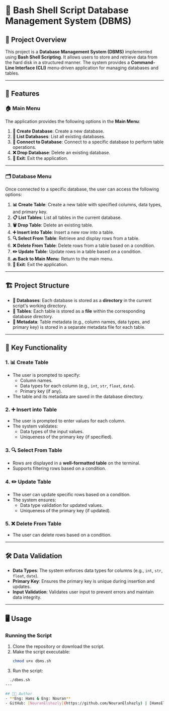 # 🐚 Bash Shell Script Database Management System (DBMS)

## 📖 Project Overview
This project is a **Database Management System (DBMS)** implemented using **Bash Shell Scripting**. It allows users to store and retrieve data from the hard disk in a structured manner. The system provides a **Command-Line Interface (CLI)** menu-driven application for managing databases and tables.

---

## 🚀 Features

### 🏠 Main Menu
The application provides the following options in the **Main Menu**:
1. **📂 Create Database**: Create a new database.
2. **📜 List Databases**: List all existing databases.
3. **🔗 Connect to Database**: Connect to a specific database to perform table operations.
4. **❌ Drop Database**: Delete an existing database.
5. **🚪 Exit**: Exit the application.

---

### 🗂️ Database Menu
Once connected to a specific database, the user can access the following options:
1. **📊 Create Table**: Create a new table with specified columns, data types, and primary key.
2. **📋 List Tables**: List all tables in the current database.
3. **🗑️ Drop Table**: Delete an existing table.
4. **➕ Insert into Table**: Insert a new row into a table.
5. **🔍 Select From Table**: Retrieve and display rows from a table.
6. **❌ Delete From Table**: Delete rows from a table based on a condition.
7. **✏️ Update Table**: Update rows in a table based on a condition.
8. **🔙 Back to Main Menu**: Return to the main menu.
9. **🚪 Exit**: Exit the application.

---

## 🏗️ Project Structure
- **📂 Databases**: Each database is stored as a **directory** in the current script's working directory.
- **📄 Tables**: Each table is stored as a **file** within the corresponding database directory.
- **📝 Metadata**: Table metadata (e.g., column names, data types, and primary key) is stored in a separate metadata file for each table.

---

## 🔑 Key Functionality

### 1. **📊 Create Table**
- The user is prompted to specify:
  - Column names.
  - Data types for each column (e.g., `int`, `str`, `float`, `date`).
  - Primary key (if any).
- The table and its metadata are saved in the database directory.

### 2. **➕ Insert into Table**
- The user is prompted to enter values for each column.
- The system validates:
  - Data types of the input values.
  - Uniqueness of the primary key (if specified).

### 3. **🔍 Select From Table**
- Rows are displayed in a **well-formatted table** on the terminal.
- Supports filtering rows based on a condition.

### 4. **✏️ Update Table**
- The user can update specific rows based on a condition.
- The system ensures:
  - Data type validation for updated values.
  - Uniqueness of the primary key (if updated).

### 5. **❌ Delete From Table**
- The user can delete rows based on a condition.

---

## 🛠️ Data Validation
- **Data Types**: The system enforces data types for columns (e.g., `int`, `str`, `float`, `date`).
- **Primary Key**: Ensures the primary key is unique during insertion and updates.
- **Input Validation**: Validates user input to prevent errors and maintain data integrity.

---

## 🖥️ Usage

### Running the Script
1. Clone the repository or download the script.
2. Make the script executable:
   ```bash
   chmod u+x dbms.sh
   
3. Run the script: 
 ```bash
   ./dbms.sh
---

## 👩‍💻 Author
- **Eng: Hams & Eng: Nouran**
- GitHub: [NouranElshazly](https://github.com/NouranElshazly) | [HamsEldakrory](https://github.com/HamsEldakrory)


